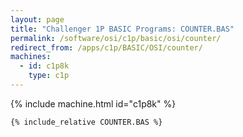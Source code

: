 ```yaml
---
layout: page
title: "Challenger 1P BASIC Programs: COUNTER.BAS"
permalink: /software/osi/c1p/basic/osi/counter/
redirect_from: /apps/c1p/BASIC/OSI/counter/
machines:
  - id: c1p8k
    type: c1p
---
```


{% include machine.html id="c1p8k" %}

```vb
{% include_relative COUNTER.BAS %}
```
